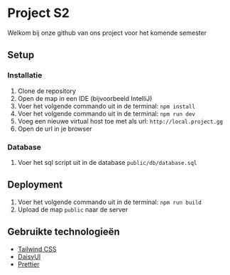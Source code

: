 # Project S2

Welkom bij onze github van ons project voor het komende semester

## Setup

### Installatie

1. Clone de repository
2. Open de map in een IDE (bijvoorbeeld IntelliJ)
3. Voer het volgende commando uit in de terminal: ```npm install```
4. Voer het volgende commando uit in de terminal: ```npm run dev```
5. Voeg een nieuwe virtual host toe met als url: ```http://local.project.gg```
6. Open de url in je browser

### Database

1. Voer het sql script uit in de database ```public/db/database.sql```

## Deployment

1. Voer het volgende commando uit in de terminal: ```npm run build```
2. Upload de map ```public``` naar de server

## Gebruikte technologieën

- [Tailwind CSS](https://tailwindcss.com/)
- [DaisyUI](https://daisyui.com/)
- [Prettier](https://prettier.io/)

